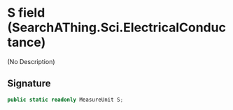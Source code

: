 # S field (SearchAThing.Sci.ElectricalConductance)
(No Description)

## Signature
```csharp
public static readonly MeasureUnit S;
```
